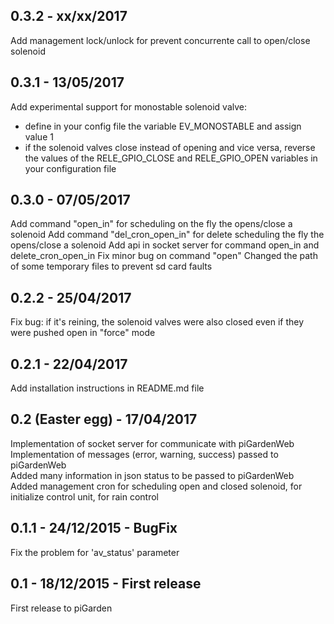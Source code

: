 ## 0.3.2 - xx/xx/2017
Add management lock/unlock for prevent concurrente call to open/close solenoid

## 0.3.1 - 13/05/2017
Add experimental support for monostable solenoid valve:
- define in your config file the variable EV_MONOSTABLE and assign value 1
- if the solenoid valves close instead of opening and vice versa, reverse the values of the RELE_GPIO_CLOSE and RELE_GPIO_OPEN variables in your configuration file

## 0.3.0 - 07/05/2017
Add command "open_in" for scheduling on the fly the opens/close a solenoid
Add command "del_cron_open_in" for delete scheduling the fly the opens/close a solenoid
Add api in socket server for command open_in and delete_cron_open_in
Fix minor bug on command "open"
Changed the path of some temporary files to prevent sd card faults

## 0.2.2 - 25/04/2017
Fix bug: if it's reining, the solenoid valves were also closed even if they were pushed open in "force" mode

## 0.2.1 - 22/04/2017
Add installation instructions in README.md file  

## 0.2 (Easter egg) - 17/04/2017
Implementation of socket server for communicate with piGardenWeb  
Implementation of messages (error, warning, success) passed to piGardenWeb  
Added many information in json status to be passed to piGardenWeb  
Added management cron for scheduling open and closed solenoid, for initialize control unit, for rain control  

## 0.1.1 - 24/12/2015 - BugFix
Fix the problem for 'av_status' parameter

## 0.1 - 18/12/2015 - First release
First release to piGarden 

